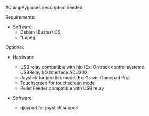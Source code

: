 #ChimpPygames
description needed

Requirements:
- Software:
  - Debian (Buster) OS
  - ffmpeg

Optional:
- Hardware:
  - USB relay compatible with hid (Ex: Ontrack control systems USBRelay I/O Interface ADU200
  - Joystick for joystick mode (Ex: Gravis Gamepad Pro)
  - Touchscreen for touchscreen mode
  - Pellet Feeder compatible with USB relay

- Software:
  - qjoypad for joystick support
